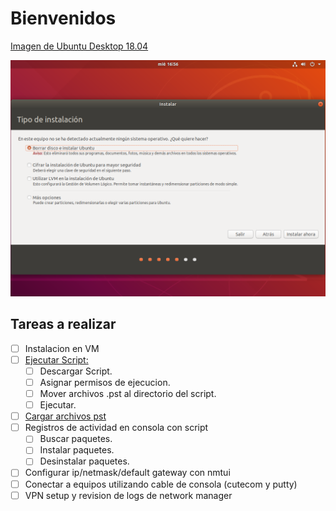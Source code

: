 # Bienvenidos

[Imagen de Ubuntu Desktop 18.04](http://releases.ubuntu.com/18.04/)

![import](/Images/Warn.png)

## Tareas a realizar

- [ ] Instalacion en VM
- [ ] [Ejecutar Script:](/Scripts/ubuntu-setup.sh)
  - [ ] Descargar Script.
  - [ ] Asignar permisos de ejecucion.
  - [ ] Mover archivos .pst al directorio del script.
  - [ ] Ejecutar.
- [ ] [Cargar archivos pst](/pst.md)
- [ ] Registros de actividad en consola con script
  - [ ] Buscar paquetes.
  - [ ] Instalar paquetes.
  - [ ] Desinstalar paquetes.
- [ ] Configurar ip/netmask/default gateway con nmtui
- [ ] Conectar a equipos utilizando cable de consola (cutecom y putty)
- [ ] VPN setup y revision de logs de network manager
